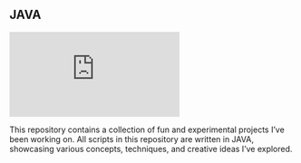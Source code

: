 ## JAVA
[![GitHub license](https://badgen.net/github/license/Naereen/Strapdown.js)](https://github.com/Naereen/StrapDown.js/blob/master/LICENSE)


This repository contains a collection of fun and experimental projects I’ve been working on. All scripts in this repository are written in JAVA, showcasing various concepts, techniques, and creative ideas I’ve explored.
